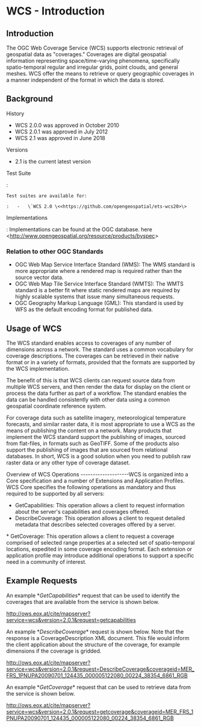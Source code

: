 # WCS - Introduction

## Introduction

The OGC Web Coverage Service (WCS) supports electronic retrieval of
geospatial data as "coverages." Coverages are digital geospatial
information representing space/time-varying phenomena, specifically
spatio-temporal regular and irregular grids, point clouds, and general
meshes. WCS offer the means to retrieve or query geographic coverages in
a manner independent of the format in which the data is stored.

## Background

History

-   WCS 2.0.0 was approved in October 2010
-   WCS 2.0.1 was approved in July 2012
-   WCS 2.1 was approved in June 2018

Versions

-   2.1 is the current latest version

Test Suite

:   

    Test suites are available for:

    :   -   \`WCS 2.0 \<<https://github.com/opengeospatial/ets-wcs20>\>

Implementations

:   Implementations can be found at the OGC database. here
    \<<http://www.opengeospatial.org/resource/products/byspec>\>

### Relation to other OGC Standards

-   OGC Web Map Service Interface Standard (WMS): The WMS standard is
    more appropriate where a rendered map is required rather than the
    source vector data.
-   OGC Web Map Tile Service Interface Standard (WMTS): The WMTS
    standard is a better fit where static rendered maps are required by
    highly scalable systems that issue many simultaneous requests.
-   OGC Geography Markup Language (GML): This standard is used by WFS as
    the default encoding format for published data.

## Usage of WCS

The WCS standard enables access to coverages of any number of dimensions
across a network. The standard uses a common vocabulary for coverage
descriptions. The coverages can be retrieved in their native format or
in a variety of formats, provided that the formats are supported by the
WCS implementation.

The benefit of this is that WCS clients can request source data from
multiple WCS servers, and then render the data for display on the client
or process the data further as part of a workflow. The standard enables
the data can be handled consistently with other data using a common
geospatial coordinate reference system.

For coverage data such as satellite imagery, meteorological temperature
forecasts, and similar raster data, it is most appropriate to use a WCS
as the means of publishing the content on a network. Many products that
implement the WCS standard support the publishing of images, sourced
from flat-files, in formats such as GeoTIFF. Some of the products also
support the publishing of images that are sourced from relational
databases. In short, WCS is a good solution when you need to publish raw
raster data or any other type of coverage dataset.

Overview of WCS Operations \-\-\-\-\-\-\-\-\-\-\-\-\-\-\-\-\-\-\--WCS is
organized into a Core specification and a number of Extensions and
Application Profiles. WCS Core specifies the following operations as
mandatory and thus required to be supported by all servers:

-   GetCapabilities: This operation allows a client to request
    information about the server's capabilities and coverages offered.
-   DescribeCoverage: This operation allows a client to request detailed
    metadata that describes selected coverages offered by a server.

\* GetCoverage: This operation allows a client to request a coverage
comprised of selected range properties at a selected set of
spatio-temporal locations, expedited in some coverage encoding format.
Each extension or application profile may introduce additional
operations to support a specific need in a community of interest.

## Example Requests

An example \**GetCapabilities*\* request that can be used to identify
the coverages that are available from the service is shown below.

<http://ows.eox.at/cite/mapserver?service=wcs&version=2.0.1&request=getcapabilities>

An example \**DescribeCoverage*\* request is shown below. Note that the
response is a CoverageDescription XML document. This file would inform
the client application about the structure of the coverage, for example
dimensions if the coverage is gridded.

<http://ows.eox.at/cite/mapserver?service=wcs&version=2.0.1&request=DescribeCoverage&coverageid=MER_FRS_1PNUPA20090701_124435_000005122080_00224_38354_6861_RGB>

An example \**GetCoverage*\* request that can be used to retrieve data
from the service is shown below.

<http://ows.eox.at/cite/mapserver?service=wcs&version=2.0.1&request=getcoverage&coverageid=MER_FRS_1PNUPA20090701_124435_000005122080_00224_38354_6861_RGB>
